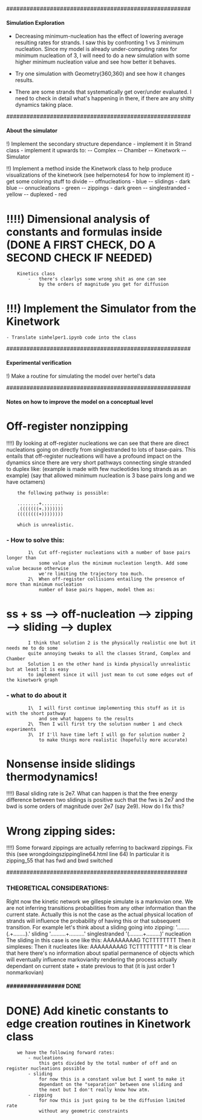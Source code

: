 #######################################################
#### Simulation Exploration 

-   Decreasing minimum-nucleation has the effect of lowering average resulting rates for strands.
    I saw this by confronting 1 vs 3 minimum nucleation. 
    Since my model is already under-computing rates for minimum nucleation of 3, I will need to 
    do a new simulation with some higher minimum nucleation value and see how better it behaves. 

-   Try one simulation with Geometry(360,360) and see how it changes results. 

-   There are some strands that systematically get over/under evaluated.
    I need to check in detail what's happening in there, if there are any shitty dynamics taking place. 

#######################################################
#### About the simulator

!) Implement the secondary structure dependance 
    - implement it in Strand class
    - implement it upwards to: 
        -- Complex 
        -- Chamber 
        -- Kinetwork 
        -- Simulator

!!) Implement a method inside the Kinetwork class 
    to help produce visualizations of the kinetwork
    (see helpernotes4 for how to implement it)
    - get some coloring stuff to divide 
        -- offnucleations - blue
        -- slidings       - dark blue 
        -- onnucleations  - green
        -- zippings       - dark green
        -- singlestranded - yellow
        -- duplexed       - red 

# !!!!) Dimensional analysis of constants and formulas inside (DONE A FIRST CHECK, DO A SECOND CHECK IF NEEDED)
        Kinetics class 
            -   there's clearlys some wrong shit as one can see
                by the orders of magnitude you get for diffusion



# !!!) Implement the Simulator from the Kinetwork 
    - Translate simhelper1.ipynb code into the class 


#######################################################
#### Experimental verification

!) Make a routine for simulating the model over hertel's data 


#######################################################
#### Notes on how to improve the model on a conceptual level

#       Off-register nonzipping
!!!!)   By looking at off-register nucleations we can see that there are direct nucleations
        going on directly from singlestranded to lots of base-pairs.
        This entails that off-register nucleations will have a profound impact on the dynamics
        since there are very short pathways connecting single stranded to duplex like: 
        (example is made with few nucleotides long strands as an example)
        (say that allowed minimum nucleation is 3 base pairs long and we have octamers)


        the following pathway is possible:

        ........+........
        .(((((((+.)))))))
        ((((((((+))))))))

        which is unrealistic. 

###     - How to solve this: 
            1\  Cut off-register nucleations with a number of base pairs longer than 
                some value plus the minimum nucleation length. Add some value because otherwise
                we're limiting the trajectory too much. 
            2\  When off-register collisions entailing the presence of more than minimum nucleation
                number of base pairs happen, model them as:
#                          ss + ss --> off-nucleation --> zipping --> sliding --> duplex 
        
            I think that solution 2 is the physically realistic one but it needs me to do some 
            quite annoying tweaks to all the classes Strand, Complex and Chamber
            Solution 1 on the other hand is kinda physically unrealistic but at least it is easy
            to implement since it will just mean to cut some edges out of the kinetwork graph 

###     - what to do about it
            1\  I will first continue implementing this stuff as it is with the short pathway 
                and see what happens to the results
            2\  Then I will first try the solution number 1 and check experiments
            3\  If I'll have time left I will go for solution number 2 
                to make things more realistic (hopefully more accurate)

#       Nonsense inside slidings thermodynamics!
!!!!)   Basal sliding rate is 2e7.
        What can happen is that the free energy difference between two slidings is positive 
        such that the fws is 2e7 and the bwd is some orders of magnitude over 2e7 (say 2e9).
        How do I fix this? 

#       Wrong zipping sides: 
!!!!)   Some forward zippings are actually referring to backward zippings. 
        Fix this (see wrongdoingszippingline64.html line 64)
        In particular it is zipping_55 that has fwd and bwd switched

         


######################################################
### THEORETICAL CONSIDERATIONS: 

<Non-Markovianity>
Right now the kinetic network we gillespie simulate is a markovian one. 
We are not inferring transitions probabilities from any other information than the current state. 
Actually this is not the case as the actual physical location of strands will influence the probability
of having this or that subsequent transition. For example let's think about a sliding going into zipping: 
'........(.+........).' sliding
'..........+..........' singlestranded
'(.........+.........)' nucleation
The sliding in this case is one like this: AAAAAAAAAG
                                                   TCTTTTTTTT 
Then it simplexes: 
Then it nucleates like: AAAAAAAAAG
                        TCTTTTTTTT
                        ^
It is clear that here there's no information about spatial permanence of objects 
which will eventually influence markovianity rendering the process actually dependant
on current state + state previous to that (it is just order 1 nonmarkovian)


#### #################################################
#### ################# DONE ##########################
#### #################################################


# DONE) Add kinetic constants to edge creation routines in Kinetwork class
        we have the following forward rates:
            - nucleations
                this gets divided by the total number of off and on register nucleations possible 
            - sliding
                for now this is a constant value but I want to make it 
                dependant on the "separation" between one sliding and 
                the next but I don't really know how atm. 
            - zipping
                for now this is just going to be the diffusion limited rate
                without any geometric constraints
    
    